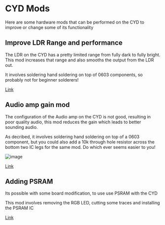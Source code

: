 # CYD Mods

Here are some hardware mods that can be performed on the CYD to improve or change some of its functionality

## Improve LDR Range and performance

The LDR on the CYD has a pretty limited range from fully dark to fully bright. This mod increases that range and also smooths the output from the LDR out.

It involves soldering hand soldering on top of 0603 components, so probably not for beginner solderers!

[Link](https://github.com/hexeguitar/ESP32_TFT_PIO#1-ldr)

## Audio amp gain mod

The configuration of the Audio amp on the CYD is not good, resulting in poor quality audio, this mod reduces the gain which leads to better sounding audio.

As decribed, it involves soldering hand soldering on top of a 0603 component, but you could also add a 10k through hole resistor across the bottom two IC legs for the same mod. Do which ever seems easier to you!

![image](https://github.com/witnessmenow/ESP32-Cheap-Yellow-Display/assets/1562562/04b98352-ca41-4bcc-bf77-380db4cce1da)

[Link](https://github.com/hexeguitar/ESP32_TFT_PIO#audio-amp-gain-mod)

## Adding PSRAM

Its possible with some board modification, to use use PSRAM with the CYD

This mod involves removing the RGB LED, cutting some traces and installing the PSRAM IC

[Link](https://github.com/hexeguitar/ESP32_TFT_PIO#adding-psram)
